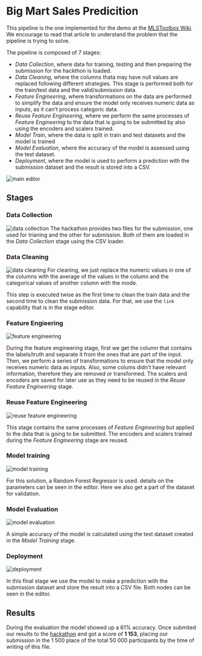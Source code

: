 # Big Mart Sales Predicition

This pipeline is the one implemented for the demo at the [MLSToolbox Wiki](https://github.com/MLSToobox/.github/wiki/4.1-MLS-Code-Generator-Demo's#real-case-scenario-example). We encourage to read that article to understand the problem that the pipeline is trying to solve.

The pipeline is composed of 7 stages:
- *Data Collection*, where data for training, testing and then preparing the submission for the hackthon is loaded. 
- *Data Cleaning*, where the columns thata may have null values are replaced following different strategies. This stage is performed both for the train/test data and the valid/submission data.
- *Feature Engineering*, where transformations on the data are performed to simplify the data and ensure the model only receives numeric data as inputs, as it can't process categoric data.
- *Reuse Feature Engineering*, where we perform the same processes of *Feature Engineering* to the data that is going to be submitted by also using the encoders and scalers trained.
- *Model Train*, where the data is split in train and test datasets and the model is trained
- *Model Evaluation*, where the accuracy of the model is assessed using the test dataset.
- *Deployment*, where the model is used to perform a prediction with the submission dataset and the result is stored into a CSV.

![main editor](https://raw.githubusercontent.com/MLSToolbox/mls_pipeline_examples/main/big_mart_sales_prediction/media/00_main.png)

## Stages
### Data Collection
![data collection](https://raw.githubusercontent.com/MLSToolbox/mls_pipeline_examples/main/big_mart_sales_prediction/media/01_data_collection.png)
The hackathon provides two files for the submission, one used for trianing and the other for submission. Both of them are loaded in the *Data Collection* stage using the CSV loader.

### Data Cleaning
![data cleaning](https://raw.githubusercontent.com/MLSToolbox/mls_pipeline_examples/main/big_mart_sales_prediction/media/02_data_cleaning.png)
For cleaning, we just replace the numeric values in one of the columns with the average of the values in the column and the categorical values of another column with the mode.

This step is executed twise as the first time to clean the train data and the second time to clean the submission data. For that, we use the `link` capability that is in the stage editor.

### Feature Engieering
![feature engineering](https://raw.githubusercontent.com/MLSToolbox/mls_pipeline_examples/main/big_mart_sales_prediction/media/03_feature_engineering.png)

During the feature engineering stage, first we get the column that contains the labels/truth and separate it from the ones that are part of the input. Then, we perform a series of transformations to ensure that the model only receives numeric data as inputs. Also, some colums didn't have relevant information, therefore they are removed or transformed. The scalers and encoders are saved for later use as they need to be reused in the *Reuse Feature Engineering* stage.

### Reuse Feature Engineering
![reuse feature engineering](https://raw.githubusercontent.com/MLSToolbox/mls_pipeline_examples/main/big_mart_sales_prediction/media/04_reuse_feature_engineering.png)

This stage contains the same processes of *Feature Engineering* but applied to the data that is going to be submitted. The encoders and scalers trained during the *Feature Engineering* stage are reused.

### Model training
![model training](https://raw.githubusercontent.com/MLSToolbox/mls_pipeline_examples/main/big_mart_sales_prediction/media/05_model_training.png)

For this solution, a Random Forest Regressor is used. details on the parameters can be seen in the editor. Here we also get a part of the dataset for validation.

### Model Evaluation
![model evaluation](https://raw.githubusercontent.com/MLSToolbox/mls_pipeline_examples/main/big_mart_sales_prediction/media/06_model_evaluation.png)

A simple accuracy of the model is calculated using the test dataset created in the *Model Training* stage.

### Deployment
![deployment](https://raw.githubusercontent.com/MLSToolbox/mls_pipeline_examples/main/big_mart_sales_prediction/media/07_deployment.png)

In this final stage we use the model to make a prediction with the submission dataset and store the result into a CSV file. Both nodes can be seen in the editor.

## Results

During the evaluation the model showed up a 61% accuracy. Once submited our results to the [hackathon](https://www.analyticsvidhya.com/datahack/contest/practice-problem-big-mart-sales-iii) and got a score of **1 153**, placing our submission in the 1 500 place of the total 50 000 participants by the time of writing of this file.
